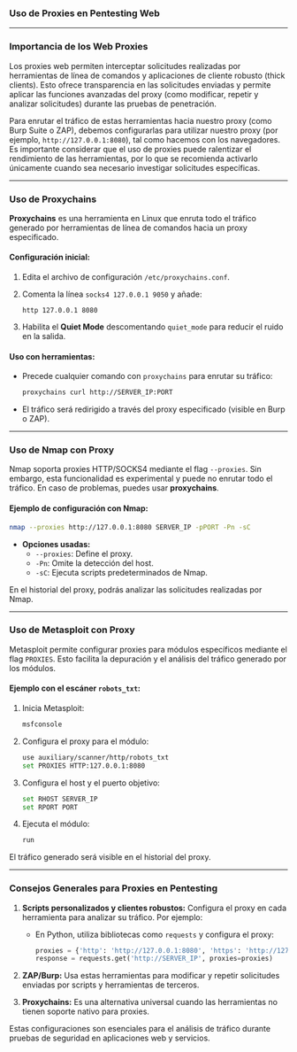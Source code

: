 ### Uso de Proxies en Pentesting Web

---

### **Importancia de los Web Proxies**

Los proxies web permiten interceptar solicitudes realizadas por herramientas de línea de comandos y aplicaciones de cliente robusto (thick clients). Esto ofrece transparencia en las solicitudes enviadas y permite aplicar las funciones avanzadas del proxy (como modificar, repetir y analizar solicitudes) durante las pruebas de penetración.

Para enrutar el tráfico de estas herramientas hacia nuestro proxy (como Burp Suite o ZAP), debemos configurarlas para utilizar nuestro proxy (por ejemplo, `http://127.0.0.1:8080`), tal como hacemos con los navegadores. Es importante considerar que el uso de proxies puede ralentizar el rendimiento de las herramientas, por lo que se recomienda activarlo únicamente cuando sea necesario investigar solicitudes específicas.

---

### **Uso de Proxychains**

**Proxychains** es una herramienta en Linux que enruta todo el tráfico generado por herramientas de línea de comandos hacia un proxy especificado.

#### **Configuración inicial:**

1. Edita el archivo de configuración `/etc/proxychains.conf`.
2. Comenta la línea `socks4 127.0.0.1 9050` y añade:
    
    ```plaintext
    http 127.0.0.1 8080
    ```
    
3. Habilita el **Quiet Mode** descomentando `quiet_mode` para reducir el ruido en la salida.

#### **Uso con herramientas:**

- Precede cualquier comando con `proxychains` para enrutar su tráfico:
    
    ```bash
    proxychains curl http://SERVER_IP:PORT
    ```
    
- El tráfico será redirigido a través del proxy especificado (visible en Burp o ZAP).

---

### **Uso de Nmap con Proxy**

Nmap soporta proxies HTTP/SOCKS4 mediante el flag `--proxies`. Sin embargo, esta funcionalidad es experimental y puede no enrutar todo el tráfico. En caso de problemas, puedes usar **proxychains**.

#### **Ejemplo de configuración con Nmap:**

```bash
nmap --proxies http://127.0.0.1:8080 SERVER_IP -pPORT -Pn -sC
```

- **Opciones usadas:**
    - `--proxies`: Define el proxy.
    - `-Pn`: Omite la detección del host.
    - `-sC`: Ejecuta scripts predeterminados de Nmap.

En el historial del proxy, podrás analizar las solicitudes realizadas por Nmap.

---

### **Uso de Metasploit con Proxy**

Metasploit permite configurar proxies para módulos específicos mediante el flag `PROXIES`. Esto facilita la depuración y el análisis del tráfico generado por los módulos.

#### **Ejemplo con el escáner `robots_txt`:**

1. Inicia Metasploit:
    
    ```bash
    msfconsole
    ```
    
2. Configura el proxy para el módulo:
    
    ```bash
    use auxiliary/scanner/http/robots_txt
    set PROXIES HTTP:127.0.0.1:8080
    ```
    
3. Configura el host y el puerto objetivo:
    
    ```bash
    set RHOST SERVER_IP
    set RPORT PORT
    ```
    
4. Ejecuta el módulo:
    
    ```bash
    run
    ```
    

El tráfico generado será visible en el historial del proxy.

---

### **Consejos Generales para Proxies en Pentesting**

1. **Scripts personalizados y clientes robustos:** Configura el proxy en cada herramienta para analizar su tráfico. Por ejemplo:
    - En Python, utiliza bibliotecas como `requests` y configura el proxy:
        
        ```python
        proxies = {'http': 'http://127.0.0.1:8080', 'https': 'http://127.0.0.1:8080'}
        response = requests.get('http://SERVER_IP', proxies=proxies)
        ```
        
2. **ZAP/Burp:** Usa estas herramientas para modificar y repetir solicitudes enviadas por scripts y herramientas de terceros.
3. **Proxychains:** Es una alternativa universal cuando las herramientas no tienen soporte nativo para proxies.

Estas configuraciones son esenciales para el análisis de tráfico durante pruebas de seguridad en aplicaciones web y servicios.